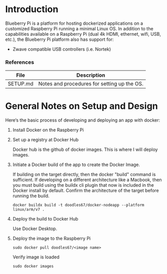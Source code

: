 # Introduction

Blueberry Pi is a platform for hosting dockerized applications on a customized Raspberry Pi running a minimal Linux OS. In addition to the capabilities available on a Raspberry Pi (dual 4k HDMI, ethernet, wifi, USB, etc.), the Blueberry Pi platform also has support for:

- Zwave compatible USB controllers (i.e. Nortek)

### References

| File | Description |
| - | - |
| SETUP.md | Notes and procedures for setting up the OS. |

# General Notes on Setup and Design

Here‘s the basic process of developing and deploying an app with docker:

1. Install Docker on the Raspberry Pi

2. Set up a registry at Docker Hub

    Docker hub is the github of docker images. This is where I will deploy images.

3. Initiate a Docker build of the app to create the Docker Image.

    If building on the target directly, then the docker "build" command is sufficient. If developing on a different architecture like a Macbook, then you must build using the buildx cli plugin that now is included in the Docker install by default. Confirm the architecture of the target before running the build.

    ```
    docker buildx build -t doodles67/docker-nodeapp --platform linux/arm/v7 .
    ```

4. Deploy the build to Docker Hub

    Use Docker Desktop.

5. Deploy the image to the Raspberry Pi

    ```
    sudo docker pull doodles67/<image name>
    ```

    Verify image is loaded

    ```
    sudo docker images
    ```